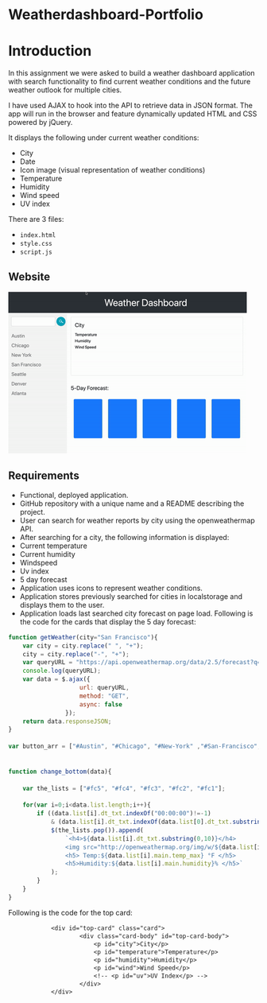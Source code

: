 # Weatherdashboard-Portfolio
# Introduction

In this assignment we were asked to build a weather dashboard application with search functionality to find current weather conditions and the future weather outlook for multiple cities.

I have used AJAX to hook into the API to retrieve data in JSON format. The app will run in the browser and feature dynamically updated HTML and CSS powered by jQuery.

It displays the following under current weather conditions:
* City
* Date
* Icon image (visual representation of weather conditions)
* Temperature
* Humidity
* Wind speed
* UV index

There are 3 files:

* `index.html`
* `style.css`
* `script.js`

## Website

![alt text](https://github.com/orenamema/Weatherdashboard-Portfolio/raw/master/assets/images/weather.gif)

## Requirements

* Functional, deployed application.
* GitHub repository with a unique name and a README describing the project.
* User can search for weather reports by city using the openweathermap API.
* After searching for a city, the following information is displayed:
* Current temperature
* Current humidity
* Windspeed
* Uv index
* 5 day forecast
* Application uses icons to represent weather conditions.
* Application stores previously searched for cities in localstorage and displays them to the user.
* Application loads last searched city forecast on page load.
Following is the code for the cards that display the 5 day forecast:

```javascript
function getWeather(city="San Francisco"){
    var city = city.replace(" ", "+");
    city = city.replace("-", "+");
    var queryURL = "https://api.openweathermap.org/data/2.5/forecast?q=" + city + ",us&mode=json&units=imperial&APPID=31f4dd752a3e8b29f840df4abf0996cc";
    console.log(queryURL);
    var data = $.ajax({
                    url: queryURL,
                    method: "GET",
                    async: false
                });
    return data.responseJSON;
}

var button_arr = ["#Austin", "#Chicago", "#New-York" ,"#San-Francisco", "#Seattle", "#Denver", "#Atlanta"];


function change_bottom(data){

    var the_lists = ["#fc5", "#fc4", "#fc3", "#fc2", "#fc1"];

    for(var i=0;i<data.list.length;i++){
        if ((data.list[i].dt_txt.indexOf("00:00:00")!=-1)
            & (data.list[i].dt_txt.indexOf(data.list[0].dt_txt.substring(0,10))== -1)){
            $(the_lists.pop()).append(
                `<h4>${data.list[i].dt_txt.substring(0,10)}</h4>
                <img src="http://openweathermap.org/img/w/${data.list[i].weather[0].icon}.png"/>
                <h5> Temp:${data.list[i].main.temp_max} °F </h5>
                <h5>Humidity:${data.list[i].main.humidity}% </h5>`
            );
        }
    }
}
```


Following is the code for the top card:
```
            <div id="top-card" class="card">
                    <div class="card-body" id="top-card-body">
                        <p id="city">City</p>
                        <p id="temperature">Temperature</p>
                        <p id="humidity">Humidity</p>
                        <p id="wind">Wind Speed</p>
                        <!-- <p id="uv">UV Index</p> -->
                    </div>     
            </div>
